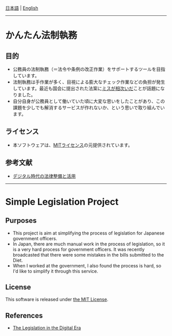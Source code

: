 [日本語](#日本語) | [English](#English)

---
<a id="日本語"></a>
# かんたん法制執務
## 目的
- 公務員の法制執務（＝法令や条例の改正作業）をサポートするツールを目指しています。
- 法制執務は手作業が多く、目視による膨大なチェック作業などの負担が発生しています。最近も国会に提出された法案に[ミスが相次いだ](https://www3.nhk.or.jp/news/html/20210423/k10012992951000.html)ことが話題になりました。
- 自分自身が公務員として働いていた頃に大変な思いをしたことがあり、この課題を少しでも解消するサービスが作れないか、という思いで取り組んでいます。

## ライセンス
- 本ソフトウェアは、[MITライセンス](./LICENSE)の元提供されています。

## 参考文献
- [デジタル時代の法律整備と活用](https://www.slideshare.net/hiramoto/210508-legaltech)

---
<a id="English"></a>
# Simple Legislation Project
## Purposes
- This project is aim at simplifying the process of legislation for Japanese government officers.
- In Japan, there are much manual work in the process of legislation, so it is a very hard process for government officers. It was recently broadcasted that there were some mistakes in the bills submitted to the Diet.
- When I worked at the government, I also found the process is hard, so I'd like to simplify it through this service.

## License
This software is released under [the MIT License](./LICENSE).

## References
- [The Legislation in the Digital Era](https://www.slideshare.net/hiramoto/210508-legaltech)
